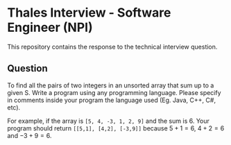 # Thales Interview - Software Engineer (NPI)

This repository contains the response to the technical interview question.

## Question

To find all the pairs of two integers in an unsorted array that sum up to a given S. Write a program using any programming language. Please specify in comments inside your program the language used (Eg. Java, C++, C#, etc).

For example, if the array is `[5, 4, -3, 1, 2, 9]` and the sum is 6. Your program should return `[[5,1], [4,2], [-3,9]]` because $5+1=6$, $4+2=6$ and $-3+9=6$.
